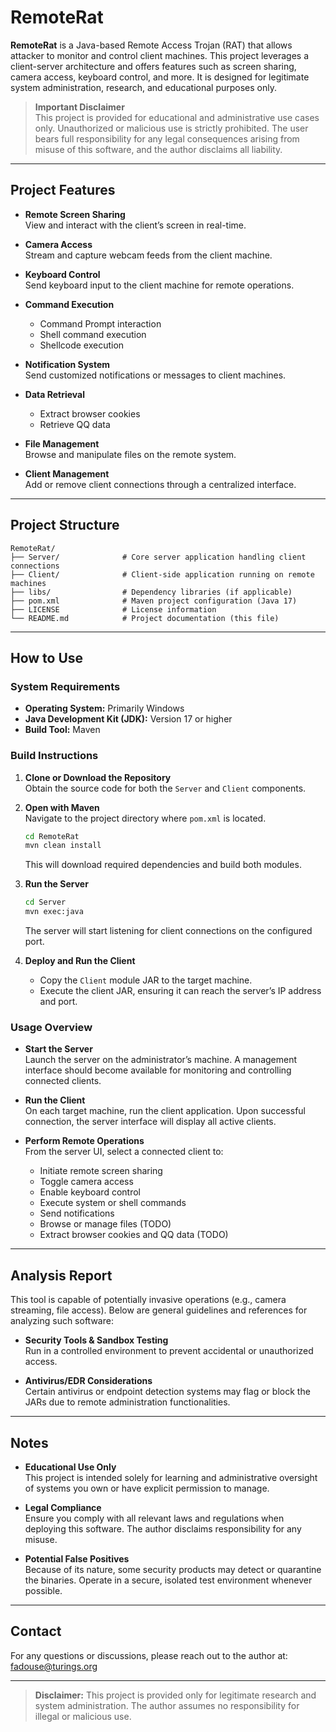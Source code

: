 # RemoteRat

**RemoteRat** is a Java-based Remote Access Trojan (RAT) that allows attacker to monitor and control client machines. This project leverages a client-server architecture and offers features such as screen sharing, camera access, keyboard control, and more. It is designed for legitimate system administration, research, and educational purposes only.

> **Important Disclaimer**  
> This project is provided for educational and administrative use cases only. Unauthorized or malicious use is strictly prohibited. The user bears full responsibility for any legal consequences arising from misuse of this software, and the author disclaims all liability.

---

## Project Features

- **Remote Screen Sharing**  
  View and interact with the client’s screen in real-time.

- **Camera Access**  
  Stream and capture webcam feeds from the client machine.

- **Keyboard Control**  
  Send keyboard input to the client machine for remote operations.

- **Command Execution**  
  - Command Prompt interaction  
  - Shell command execution  
  - Shellcode execution

- **Notification System**  
  Send customized notifications or messages to client machines.

- **Data Retrieval**  
  - Extract browser cookies  
  - Retrieve QQ data

- **File Management**  
  Browse and manipulate files on the remote system.

- **Client Management**  
  Add or remove client connections through a centralized interface.

---

## Project Structure

```plaintext
RemoteRat/
├── Server/              # Core server application handling client connections
├── Client/              # Client-side application running on remote machines
├── libs/                # Dependency libraries (if applicable)
├── pom.xml              # Maven project configuration (Java 17)
├── LICENSE              # License information
└── README.md            # Project documentation (this file)
```

---

## How to Use

### System Requirements

- **Operating System:** Primarily Windows  
- **Java Development Kit (JDK):** Version 17 or higher  
- **Build Tool:** Maven

### Build Instructions

1. **Clone or Download the Repository**  
   Obtain the source code for both the `Server` and `Client` components.

2. **Open with Maven**  
   Navigate to the project directory where `pom.xml` is located.  
   ```bash
   cd RemoteRat
   mvn clean install
   ```
   This will download required dependencies and build both modules.

3. **Run the Server**  
   ```bash
   cd Server
   mvn exec:java
   ```
   The server will start listening for client connections on the configured port.

4. **Deploy and Run the Client**  
   - Copy the `Client` module JAR to the target machine.  
   - Execute the client JAR, ensuring it can reach the server’s IP address and port.

### Usage Overview

- **Start the Server**  
  Launch the server on the administrator’s machine. A management interface should become available for monitoring and controlling connected clients.

- **Run the Client**  
  On each target machine, run the client application. Upon successful connection, the server interface will display all active clients.

- **Perform Remote Operations**  
  From the server UI, select a connected client to:
  - Initiate remote screen sharing
  - Toggle camera access
  - Enable keyboard control
  - Execute system or shell commands
  - Send notifications
  - Browse or manage files (TODO)
  - Extract browser cookies and QQ data (TODO)

---

## Analysis Report

This tool is capable of potentially invasive operations (e.g., camera streaming, file access). Below are general guidelines and references for analyzing such software:

- **Security Tools & Sandbox Testing**  
  Run in a controlled environment to prevent accidental or unauthorized access.

- **Antivirus/EDR Considerations**  
  Certain antivirus or endpoint detection systems may flag or block the JARs due to remote administration functionalities.

---

## Notes

- **Educational Use Only**  
  This project is intended solely for learning and administrative oversight of systems you own or have explicit permission to manage.

- **Legal Compliance**  
  Ensure you comply with all relevant laws and regulations when deploying this software. The author disclaims responsibility for any misuse.

- **Potential False Positives**  
  Because of its nature, some security products may detect or quarantine the binaries. Operate in a secure, isolated test environment whenever possible.

---

## Contact

For any questions or discussions, please reach out to the author at: [fadouse@turings.org](mailto:fadouse@turings.org)

---

> **Disclaimer:** This project is provided only for legitimate research and system administration. The author assumes no responsibility for illegal or malicious use.

